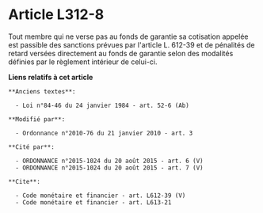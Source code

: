 # Article L312-8

Tout membre qui ne verse pas au fonds de garantie sa cotisation appelée est passible des sanctions prévues par l'article L.
612-39 et de pénalités de retard versées directement au fonds de garantie selon des modalités définies par le règlement
intérieur de celui-ci.

**Liens relatifs à cet article**

	**Anciens textes**:

	  - Loi n°84-46 du 24 janvier 1984 - art. 52-6 (Ab)

	**Modifié par**:

	  - Ordonnance n°2010-76 du 21 janvier 2010 - art. 3

	**Cité par**:

	  - ORDONNANCE n°2015-1024 du 20 août 2015 - art. 6 (V)
	  - ORDONNANCE n°2015-1024 du 20 août 2015 - art. 7 (V)

	**Cite**:

	  - Code monétaire et financier - art. L612-39 (V)
	  - Code monétaire et financier - art. L613-21

